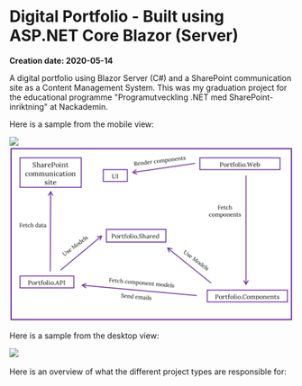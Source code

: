 # Digital Portfolio - Built using ASP.NET Core Blazor (Server)

**Creation date: 2020-05-14**

A digital portfolio using Blazor Server (C#) and a SharePoint communication site as a Content Management System. This was my graduation project for the educational programme "Programutveckling .NET med SharePoint-inriktning" at Nackademin.

Here is a sample from the mobile view:

![](gifs/preview-mobile.gif) ![alt text](gifs/overview.PNG)

Here is a sample from the desktop view:

![](gifs/preview-desktop.gif)

Here is an overview of what the different project types are responsible for:



